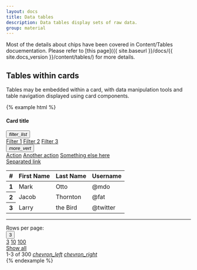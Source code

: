 ```yaml
---
layout: docs
title: Data tables
description: Data tables display sets of raw data.
group: material
---
```


Most of the details about chips have been covered in Content/Tables docuementation. Please refer to [this page]({{ site.baseurl }}/docs/{{ site.docs_version }}/content/tables/) for more details.

## Tables within cards

Tables may be embedded within a card, with data manipulation tools and table navigation displayed using card components.

{% example html %}
<div class="card">
  <div class="card-header d-flex pr-no">
    <h4 class="card-title mb-no">Card title</h4>
    <div class="card-actions ml-auto py-no">
      <div class="dropdown">
        <button aria-expanded="false" aria-haspopup="true" class="btn btn-outline my-no waves-attach" data-toggle="dropdown" type="button"><i class="material-icons">filter_list</i></button>
        <div aria-labelledby="cardTableDrop1" class="dropdown-menu dropdown-menu-right">
          <a class="dropdown-item waves-attach" href="#">Filter 1</a>
          <a class="dropdown-item waves-attach" href="#">Filter 2</a>
          <a class="dropdown-item waves-attach" href="#">Filter 3</a>
        </div>
      </div>
      <div class="dropdown">
        <button aria-expanded="false" aria-haspopup="true" class="btn btn-outline my-no waves-attach" data-toggle="dropdown" type="button"><i class="material-icons">more_vert</i></button>
        <div aria-labelledby="cardTableDrop2" class="dropdown-menu dropdown-menu-right">
          <a class="dropdown-item waves-attach" href="#">Action</a>
          <a class="dropdown-item waves-attach" href="#">Another action</a>
          <a class="dropdown-item waves-attach" href="#">Something else here</a>
          <div class="dropdown-divider"></div>
          <a class="dropdown-item waves-attach" href="#">Separated link</a>
        </div>
      </div>
    </div>
  </div>
  <table class="table mb-no">
    <thead>
      <tr>
        <th scope="col">#</th>
        <th scope="col">First Name</th>
        <th scope="col">Last Name</th>
        <th scope="col">Username</th>
      </tr>
    </thead>
    <tbody>
      <tr>
        <th scope="row">1</th>
        <td>Mark</td>
        <td>Otto</td>
        <td>@mdo</td>
      </tr>
      <tr>
        <th scope="row">2</th>
        <td>Jacob</td>
        <td>Thornton</td>
        <td>@fat</td>
      </tr>
      <tr>
        <th scope="row">3</th>
        <td>Larry</td>
        <td>the Bird</td>
        <td>@twitter</td>
      </tr>
    </tbody>
  </table>
  <hr class="my-no w-100">
  <div class="card-actions justify-content-end">
    <span class="align-self-center m-xs text-muted">Rows per page:</span>
    <div class="dropdown">
      <button aria-expanded="false" aria-haspopup="true" class="btn btn-outline dropdown-toggle waves-attach" data-toggle="dropdown" type="button">3</button>
      <div class="dropdown-menu dropdown-menu-right">
        <a class="dropdown-item waves-attach active" href="#">3</a>
        <a class="dropdown-item waves-attach" href="#">10</a>
        <a class="dropdown-item waves-attach" href="#">100</a>
        <div class="dropdown-divider"></div>
        <a class="dropdown-item waves-attach" href="#">Show all</a>
      </div>
    </div>
    <span class="align-self-center m-xs text-muted">1-3 of 300</span>
    <a class="btn btn-outline waves-attach" href="#"><i class="material-icons">chevron_left</i></a>
    <a class="btn btn-outline waves-attach" href="#"><i class="material-icons">chevron_right</i></a>
  </div>
</div>
{% endexample %}

